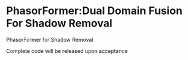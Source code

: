 # PhasorFormer:Dual Domain Fusion For Shadow Removal
PhasorFormer for Shadow Removal

Complete code will be released upon acceptance
